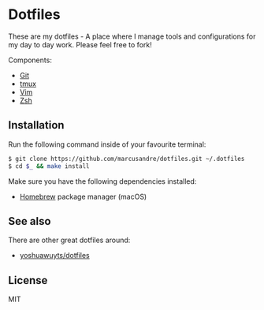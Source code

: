 
# Dotfiles

These are my dotfiles - A place where I manage tools and configurations for my
day to day work. Please feel free to fork!

Components:
- [Git](https://git-scm.com/)
- [tmux](https://www.gnu.org/software/stow/)
- [Vim](http://www.vim.org/about.php)
- [Zsh](http://www.zsh.org/)

## Installation

Run the following command inside of your favourite terminal:

```sh
$ git clone https://github.com/marcusandre/dotfiles.git ~/.dotfiles
$ cd $_ && make install
```

Make sure you have the following dependencies installed:

- [Homebrew](http://brew.sh) package manager (macOS)

## See also

There are other great dotfiles around:

- [yoshuawuyts/dotfiles](https://github.com/yoshuawuyts/dotfiles)

## License

MIT
